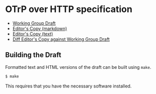 # OTrP over HTTP specification

* [Working Group Draft](https://tools.ietf.org/html/draft-ietf-teep-otrp-over-http)
* [Editor's Copy (markdown)](./draft-ietf-teep-otrp-over-http.md)
* [Editor's Copy (text)](./draft-ietf-teep-otrp-over-http.txt)
* [Diff Editor's Copy against Working Group Draft](http://tools.ietf.org//rfcdiff?url1=https://tools.ietf.org/id/draft-ietf-teep-otrp-over-http.txt&url2=https://github.com/ietf-teep/otrp-over-http/raw/master/draft-ietf-teep-otrp-over-http.txt)

## Building the Draft

Formatted text and HTML versions of the draft can be built using `make`.

```sh
$ make
``` 

This requires that you have the necessary software installed.
